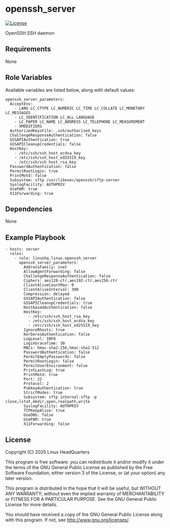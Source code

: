 # openssh\_server

[![License](https://img.shields.io/badge/license-GPLv3-lightgreen)](https://www.gnu.org/licenses/gpl-3.0.en.html#license-text)

OpenSSH SSH daemon

## Requirements

None

## Role Variables

Available variables are listed below, along with default values:

    openssh_server_parameters:
      AcceptEnv:
        - LANG LC_CTYPE LC_NUMERIC LC_TIME LC_COLLATE LC_MONETARY LC_MESSAGES
        - LC_IDENTIFICATION LC_ALL LANGUAGE
        - LC_PAPER LC_NAME LC_ADDRESS LC_TELEPHONE LC_MEASUREMENT
        - XMODIFIERS
      AuthorizedKeysFile: .ssh/authorized_keys
      ChallengeResponseAuthentication: false
      GSSAPIAuthentication: true
      GSSAPICleanupCredentials: false
      HostKey:
        - /etc/ssh/ssh_host_ecdsa_key
        - /etc/ssh/ssh_host_ed25519_key
        - /etc/ssh/ssh_host_rsa_key
      PasswordAuthentication: false
      PermitRootLogin: true
      PrintMotd: false
      Subsystem: sftp /usr/libexec/openssh/sftp-server
      SyslogFacility: AUTHPRIV
      UsePAM: true
      X11Forwarding: true

## Dependencies

None

## Example Playbook

    - hosts: server
      roles:
        - role: linuxhq.linux.openssh_server
          openssh_server_parameters:
            AddressFamily: inet
            AllowAgentForwarding: false
            ChallengeResponseAuthentication: false
            Ciphers: aes128-ctr,aes192-ctr,aes256-ctr
            ClientAliveCountMax: 0
            ClientAliveInterval: 300
            Compression: delayed
            GSSAPIAuthentication: false
            GSSAPICleanupCredentials: true
            HostbasedAuthentication: false
            HostKey:
              - /etc/ssh/ssh_host_rsa_key
              - /etc/ssh/ssh_host_ecdsa_key
              - /etc/ssh/ssh_host_ed25519_key
            IgnoreRhosts: true
            KerberosAuthentication: false
            LogLevel: INFO
            LoginGraceTime: 30
            MACs: hmac-sha2-256,hmac-sha2-512
            PasswordAuthentication: false
            PermitEmptyPasswords: false
            PermitRootLogin: false
            PermitUserEnvironment: false
            PrintLastLog: true
            PrintMotd: true
            Port: 22
            Protocol: 2
            PubkeyAuthentication: true
            StrictModes: true
            Subsystem: sftp internal-sftp -p close,lstat,mkdir,open,realpath,write
            SyslogFacility: AUTHPRIV
            TCPKeepAlive: true
            UseDNS: false
            UsePAM: true
            X11Forwarding: false

## License

Copyright (C) 2025 Linux HeadQuarters

This program is free software: you can redistribute it and/or modify
it under the terms of the GNU General Public License as published by
the Free Software Foundation, either version 3 of the License, or
(at your option) any later version.

This program is distributed in the hope that it will be useful,
but WITHOUT ANY WARRANTY; without even the implied warranty of
MERCHANTABILITY or FITNESS FOR A PARTICULAR PURPOSE. See the
GNU General Public License for more details.

You should have received a copy of the GNU General Public License
along with this program. If not, see <http://www.gnu.org/licenses/>.

